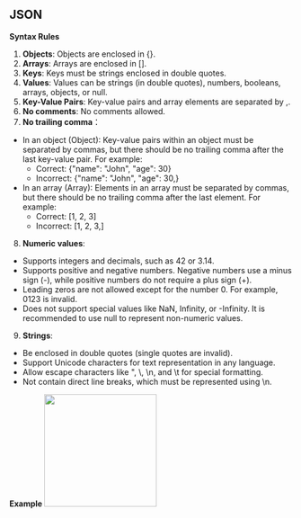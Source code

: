 ## JSON 
**Syntax Rules**

1. **Objects**: Objects are enclosed in {}.
2. **Arrays**: Arrays are enclosed in [].
3. **Keys**: Keys must be strings enclosed in double quotes.
4. **Values**: Values can be strings (in double quotes), numbers, booleans, arrays, objects, or null.
5. **Key-Value Pairs**: Key-value pairs and array elements are separated by ,.
6. **No comments**: No comments allowed.
7. **No trailing comma**：
- In an object (Object): Key-value pairs within an object must be separated by commas, but there should be no trailing comma after the last key-value pair. For example:
  - Correct: {"name": "John", "age": 30}
  - Incorrect: {"name": "John", "age": 30,}
- In an array (Array): Elements in an array must be separated by commas, but there should be no trailing comma after the last element. For example:
  - Correct: [1, 2, 3]
  - Incorrect: [1, 2, 3,]
8. **Numeric values**:
  - Supports integers and decimals, such as 42 or 3.14.
  - Supports positive and negative numbers. Negative numbers use a minus sign (-), while positive numbers do not require a plus sign (+).
  - Leading zeros are not allowed except for the number 0. For example, 0123 is invalid.
  - Does not support special values like NaN, Infinity, or -Infinity. It is recommended to use null to represent non-numeric values.
9. **Strings**:
  - Be enclosed in double quotes (single quotes are invalid).
  - Support Unicode characters for text representation in any language.
  - Allow escape characters like \", \\, \n, and \t for special formatting.
  - Not contain direct line breaks, which must be represented using \n.

  **Example**
<img src="./assets/json_example.png" width="auto" height="200px">


